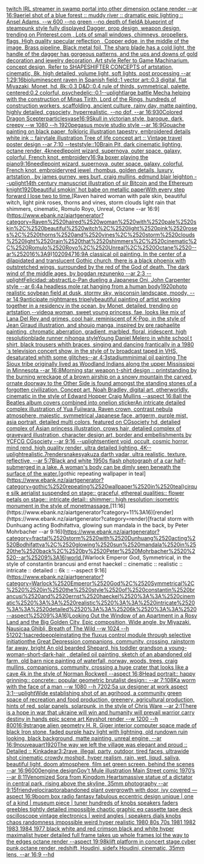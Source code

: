 [twitch IRL streamer in swamp portal into other dimension octane render --ar 16:9](https://www.ebank.nz/aiartgenerator?category=twitch%2520IRL%2520streamer%2520in%2520swamp%2520portal%2520into%2520other%2520dimension%2520octane%2520render%2520--ar%252016%3A9)[aeriel shot of a blue forest :: muddy river :: dramatic epic lighting :: Ansel Adams, --w 600 --no green --no depth of field](https://www.ebank.nz/aiartgenerator?category=aeriel%2520shot%2520of%2520a%2520blue%2520forest%2520%3A%3A%2520muddy%2520river%2520%3A%3A%2520dramatic%2520epic%2520lighting%2520%3A%3A%2520Ansel%2520Adams%2C%2520--w%2520600%2520--no%2520green%2520--no%2520depth%2520of%2520field)[A blueprint of steampunk style fully displayed Dagger, prop design, weapon design,  trending on Pinterest.com , Lots of small windows, chimneys, propellers, flags, High quality specular reflection ,  Copper  edge, in the middle of the image, Brass pipeline,  Black metal foil,  The sharp blade has a cold light, the handle of the dagger has gorgeous patterns, and the ups and downs of gold decoration and jewelry decoration, Art style Refer to Game Machinarium.  concept design, Refer to SHAPESHIFTER CONCEPTS  of artstation, cinematic,  8k, high detailed,  volume light,  soft lights,  post processing    --ar 1:2](https://www.ebank.nz/aiartgenerator?category=A%2520blueprint%2520of%2520steampunk%2520style%2520fully%2520displayed%2520Dagger%2C%2520prop%2520design%2C%2520weapon%2520design%2C%2520%2520trending%2520on%2520Pinterest.com%2520%2C%2520Lots%2520of%2520small%2520windows%2C%2520chimneys%2C%2520propellers%2C%2520flags%2C%2520High%2520quality%2520specular%2520reflection%2520%2C%2520%2520Copper%2520%2520edge%2C%2520in%2520the%2520middle%2520of%2520the%2520image%2C%2520Brass%2520pipeline%2C%2520%2520Black%2520metal%2520foil%2C%2520%2520The%2520sharp%2520blade%2520has%2520a%2520cold%2520light%2C%2520the%2520handle%2520of%2520the%2520dagger%2520has%2520gorgeous%2520patterns%2C%2520and%2520the%2520ups%2520and%2520downs%2520of%2520gold%2520decoration%2520and%2520jewelry%2520decoration%2C%2520Art%2520style%2520Refer%2520to%2520Game%2520Machinarium.%2520%2520concept%2520design%2C%2520Refer%2520to%2520SHAPESHIFTER%2520CONCEPTS%2520%2520of%2520artstation%2C%2520cinematic%2C%2520%25208k%2C%2520high%2520detailed%2C%2520%2520volume%2520light%2C%2520%2520soft%2520lights%2C%2520%2520post%2520processing%2520%2520%2520%2520--ar%25201%3A2)[9:16](https://www.ebank.nz/aiartgenerator?category=9%3A16)[bioluminescent raven in Spanish field::1 vector art::0.3 digital, flat Miyazaki, Monet, hd, 8k::0.3 D&D::0.4 rule of thirds, symmetrical, palette, centered:0.2 colorful, psychedelic::0.1](https://www.ebank.nz/aiartgenerator?category=bioluminescent%2520raven%2520in%2520Spanish%2520field%3A%3A1%2520vector%2520art%3A%3A0.3%2520digital%2C%2520flat%2520Miyazaki%2C%2520Monet%2C%2520hd%2C%25208k%3A%3A0.3%2520D%26D%3A%3A0.4%2520rule%2520of%2520thirds%2C%2520symmetrical%2C%2520palette%2C%2520centered%3A0.2%2520colorful%2C%2520psychedelic%3A%3A0.1)[--uplight](https://www.ebank.nz/aiartgenerator?category=--uplight)[large battle Mecha helping with the construction of Minas Tirith, Lord of the Rings, hundreds of construction workers, scaffolding, ancient culture, rainy day, matte painting, highly detailed, cgsociety, hyperrealistic, --no dof, --ar 16:9](https://www.ebank.nz/aiartgenerator?category=large%2520battle%2520Mecha%2520helping%2520with%2520the%2520construction%2520of%2520Minas%2520Tirith%2C%2520Lord%2520of%2520the%2520Rings%2C%2520hundreds%2520of%2520construction%2520workers%2C%2520scaffolding%2C%2520ancient%2520culture%2C%2520rainy%2520day%2C%2520matte%2520painting%2C%2520highly%2520detailed%2C%2520cgsociety%2C%2520hyperrealistic%2C%2520--no%2520dof%2C%2520--ar%252016%3A9)[30](https://www.ebank.nz/aiartgenerator?category=30)[Colored Dragon Scepter](https://www.ebank.nz/aiartgenerator?category=Colored%2520Dragon%2520Scepter)[particles](https://www.ebank.nz/aiartgenerator?category=particles)[vase](https://www.ebank.nz/aiartgenerator?category=vase)[16:9](https://www.ebank.nz/aiartgenerator?category=16%3A9)[Skull in victorian style, baroque, dark, creepy --w 1080 --h 1920](https://www.ebank.nz/aiartgenerator?category=Skull%2520in%2520victorian%2520style%2C%2520baroque%2C%2520dark%2C%2520creepy%2520--w%25201080%2520--h%25201920)[pegasus movie studio style --ar 16:9](https://www.ebank.nz/aiartgenerator?category=pegasus%2520movie%2520studio%2520style%2520--ar%252016%3A9)[Gouache painting on black paper, folkloric illustration tapestry, embroidered details white ink :: fairytale illustration Tree of life concept art :: Vintage travel poster design --ar 7:10 --test](https://www.ebank.nz/aiartgenerator?category=Gouache%2520painting%2520on%2520black%2520paper%2C%2520folkloric%2520illustration%2520tapestry%2C%2520embroidered%2520details%2520white%2520ink%2520%3A%3A%2520fairytale%2520illustration%2520Tree%2520of%2520life%2520concept%2520art%2520%3A%3A%2520Vintage%2520travel%2520poster%2520design%2520--ar%25207%3A10%2520--test)[style::10](https://www.ebank.nz/aiartgenerator?category=style%3A%3A10)[Brain Pit, dark cinematic lighting, octane render, 4k](https://www.ebank.nz/aiartgenerator?category=Brain%2520Pit%2C%2520dark%2520cinematic%2520lighting%2C%2520octane%2520render%2C%25204k)[needlepoint wizard, supernova, outer space, galaxy, colorful, French knot, embroidery](https://www.ebank.nz/aiartgenerator?category=needlepoint%2520wizard%2C%2520supernova%2C%2520outer%2520space%2C%2520galaxy%2C%2520colorful%2C%2520French%2520knot%2C%2520embroidery)[16:9](https://www.ebank.nz/aiartgenerator?category=16%3A9)[a boxer playing the piano](https://www.ebank.nz/aiartgenerator?category=a%2520boxer%2520playing%2520the%2520piano)[9:16](https://www.ebank.nz/aiartgenerator?category=9%3A16)[needlepoint wizard, supernova, outer space, galaxy, colorful, French knot, embroidery](https://www.ebank.nz/aiartgenerator?category=needlepoint%2520wizard%2C%2520supernova%2C%2520outer%2520space%2C%2520galaxy%2C%2520colorful%2C%2520French%2520knot%2C%2520embroidery)[red jewel, rhombus, golden details, luxury, artstation , by james gurney, wes burt, craig mullins, edmund blair leighton  --uplight](https://www.ebank.nz/aiartgenerator?category=red%2520jewel%2C%2520rhombus%2C%2520golden%2520details%2C%2520luxury%2C%2520artstation%2520%2C%2520by%2520james%2520gurney%2C%2520wes%2520burt%2C%2520craig%2520mullins%2C%2520edmund%2520blair%2520leighton%2520%2520--uplight)[14th century manuscript illustration of sir Bitcoin and the Ethereum knight](https://www.ebank.nz/aiartgenerator?category=14th%2520century%2520manuscript%2520illustration%2520of%2520sir%2520Bitcoin%2520and%2520the%2520Ethereum%2520knight)[1920](https://www.ebank.nz/aiartgenerator?category=1920)[beautiful smokin' hot babe on metallic paper](https://www.ebank.nz/aiartgenerator?category=beautiful%2520smokin%27%2520hot%2520babe%2520on%2520metallic%2520paper)[With every step forward I lose two to time.](https://www.ebank.nz/aiartgenerator?category=With%2520every%2520step%2520forward%2520I%2520lose%2520two%2520to%2520time.)[Raven haired woman with pale skin, beautiful witch, light pink roses, thorns and vines, storm clouds light rain that shimmers, cinematic, Romulo Royo, Unreal, Octane --ar 16:9](https://www.ebank.nz/aiartgenerator?category=Raven%2520haired%2520woman%2520with%2520pale%2520skin%2C%2520beautiful%2520witch%2C%2520light%2520pink%2520roses%2C%2520thorns%2520and%2520vines%2C%2520storm%2520clouds%2520light%2520rain%2520that%2520shimmers%2C%2520cinematic%2C%2520Romulo%2520Royo%2C%2520Unreal%2C%2520Octane%2520--ar%252016%3A9)[1020947](https://www.ebank.nz/aiartgenerator?category=1020947)[16:9](https://www.ebank.nz/aiartgenerator?category=16%3A9)[A classical oil painting. In the center of a dilapidated and translucent Gothic church, there is a black phoenix with outstretched wings, surrounded by the red of the God of death. The dark wind of the middle ages, by bogdan rezunenko --ar 2:3 --uplight](https://www.ebank.nz/aiartgenerator?category=A%2520classical%2520oil%2520painting.%2520In%2520the%2520center%2520of%2520a%2520dilapidated%2520and%2520translucent%2520Gothic%2520church%2C%2520there%2520is%2520a%2520black%2520phoenix%2520with%2520outstretched%2520wings%2C%2520surrounded%2520by%2520the%2520red%2520of%2520the%2520God%2520of%2520death.%2520The%2520dark%2520wind%2520of%2520the%2520middle%2520ages%2C%2520by%2520bogdan%2520rezunenko%2520--ar%25202%3A3%2520--uplight)[Felicidad::abstract](https://www.ebank.nz/aiartgenerator?category=Felicidad%3A%3Aabstract)[Lo-Pan dueling a Japanese Oni, John Carpenter style --ar 6:4](https://www.ebank.nz/aiartgenerator?category=Lo-Pan%2520dueling%2520a%2520Japanese%2520Oni%2C%2520John%2520Carpenter%2520style%2520--ar%25206%3A4)[a headless mole rat hanging from a human body](https://www.ebank.nz/aiartgenerator?category=a%2520headless%2520mole%2520rat%2520hanging%2520from%2520a%2520human%2520body)[1920](https://www.ebank.nz/aiartgenerator?category=1920)[photo realistic soybean field at dusk, stormy sky, wisconsin landscape, moody, --ar 14:9](https://www.ebank.nz/aiartgenerator?category=photo%2520realistic%2520soybean%2520field%2520at%2520dusk%2C%2520stormy%2520sky%2C%2520wisconsin%2520landscape%2C%2520moody%2C%2520--ar%252014%3A9)[anticipate nightmares tripely](https://www.ebank.nz/aiartgenerator?category=anticipate%2520nightmares%2520tripely)[beautiful painting of artist working together in a residency in the ocean, by Monet, detailed, trending on artstation,](https://www.ebank.nz/aiartgenerator?category=beautiful%2520painting%2520of%2520artist%2520working%2520together%2520in%2520a%2520residency%2520in%2520the%2520ocean%2C%2520by%2520Monet%2C%2520detailed%2C%2520trending%2520on%2520artstation%2C)[--video](https://www.ebank.nz/aiartgenerator?category=--video)[a woman, sweet young princess, fae, looks like mix of Lana Del Rey and grimes, cool hair, reminiscent of K-Pop, in the style of Jean Giraud illustration, and shoujo manga, inspired by pre raphaelite painting, chromatic aberration, gradient, marbled, floral, iridescent, high resolution](https://www.ebank.nz/aiartgenerator?category=a%2520woman%2C%2520sweet%2520young%2520princess%2C%2520fae%2C%2520looks%2520like%2520mix%2520of%2520Lana%2520Del%2520Rey%2520and%2520grimes%2C%2520cool%2520hair%2C%2520reminiscent%2520of%2520K-Pop%2C%2520in%2520the%2520style%2520of%2520Jean%2520Giraud%2520illustration%2C%2520and%2520shoujo%2520manga%2C%2520inspired%2520by%2520pre%2520raphaelite%2520painting%2C%2520chromatic%2520aberration%2C%2520gradient%2C%2520marbled%2C%2520floral%2C%2520iridescent%2C%2520high%2520resolution)[blade runner nihonga style](https://www.ebank.nz/aiartgenerator?category=blade%2520runner%2520nihonga%2520style)[Young Daniel Melero in white school t shirt, black trousers whith braces, singing and dancing frantically in a 1980´s television concert show, in the style of tv broadcast taped in VHS, desaturated whith some glitches--ar 4:3](https://www.ebank.nz/aiartgenerator?category=Young%2520Daniel%2520Melero%2520in%2520white%2520school%2520t%2520shirt%2C%2520black%2520trousers%2520whith%2520braces%2C%2520singing%2520and%2520dancing%2520frantically%2520in%2520a%25201980%C2%B4s%2520television%2520concert%2520show%2C%2520in%2520the%2520style%2520of%2520tv%2520broadcast%2520taped%2520in%2520VHS%2C%2520desaturated%2520whith%2520some%2520glitches--ar%25204%3A3)[stadium](https://www.ebank.nz/aiartgenerator?category=stadium)[minimal oil painting The Sioux tribe originally lived as Woodland Indians along the upper Mississippi in Minnesota --ar 16:8](https://www.ebank.nz/aiartgenerator?category=minimal%2520oil%2520painting%2520The%2520Sioux%2520tribe%2520originally%2520lived%2520as%2520Woodland%2520Indians%2520along%2520the%2520upper%2520Mississippi%2520in%2520Minnesota%2520--ar%252016%3A8)[Morning star weapon t-shirt design :: print](https://www.ebank.nz/aiartgenerator?category=Morning%2520star%2520weapon%2520t-shirt%2520design%2520%3A%3A%2520print)[standing by the burning wreckage of a brown airship on a snowy mountain the carved, ornate doorway to the Other Side is found amongst the standing stones of a forgotten civilization. Concept art, Noah Bradley, digital art, otherworldly, cinematic in the style of Edward Hopper Craig Mullins --aspect 16:8](https://www.ebank.nz/aiartgenerator?category=standing%2520by%2520the%2520burning%2520wreckage%2520of%2520a%2520brown%2520airship%2520on%2520a%2520snowy%2520mountain%2520the%2520carved%2C%2520ornate%2520doorway%2520to%2520the%2520Other%2520Side%2520is%2520found%2520amongst%2520the%2520standing%2520stones%2520of%2520a%2520forgotten%2520civilization.%2520Concept%2520art%2C%2520Noah%2520Bradley%2C%2520digital%2520art%2C%2520otherworldly%2C%2520cinematic%2520in%2520the%2520style%2520of%2520Edward%2520Hopper%2520Craig%2520Mullins%2520--aspect%252016%3A8)[all the Beatles album covers combined into one](https://www.ebank.nz/aiartgenerator?category=all%2520the%2520Beatles%2520album%2520covers%2520combined%2520into%2520one)[lion sticker](https://www.ebank.nz/aiartgenerator?category=lion%2520sticker)[An intricate detailed complex illustration of Yua Fujiwara, Raven crown, contrast nebula atmosphere, majestic, symmetrical Japanese face, artgerm, purple mist, asia portrait, detailed multi colors, featured on CGsociety hd, detalied complex of Asian princess illustration, crows hair, detalied complex of graveyard illustration, character design art, border and embellishments by YCFCG CGsociety --ar 9:16 --uplight](https://www.ebank.nz/aiartgenerator?category=An%2520intricate%2520detailed%2520complex%2520illustration%2520of%2520Yua%2520Fujiwara%2C%2520Raven%2520crown%2C%2520contrast%2520nebula%2520atmosphere%2C%2520majestic%2C%2520symmetrical%2520Japanese%2520face%2C%2520artgerm%2C%2520purple%2520mist%2C%2520asia%2520portrait%2C%2520detailed%2520multi%2520colors%2C%2520featured%2520on%2520CGsociety%2520hd%2C%2520detalied%2520complex%2520of%2520Asian%2520princess%2520illustration%2C%2520crows%2520hair%2C%2520detalied%2520complex%2520of%2520graveyard%2520illustration%2C%2520character%2520design%2520art%2C%2520border%2520and%2520embellishments%2520by%2520YCFCG%2520CGsociety%2520--ar%25209%3A16%2520--uplight)[sentient void, occult, cosmic horror, mind rend, high quality render, ultra detailed lighting, 4K](https://www.ebank.nz/aiartgenerator?category=sentient%2520void%2C%2520occult%2C%2520cosmic%2520horror%2C%2520mind%2520rend%2C%2520high%2520quality%2520render%2C%2520ultra%2520detailed%2520lighting%2C%25204K)[--uplight](https://www.ebank.nz/aiartgenerator?category=--uplight)[realistic](https://www.ebank.nz/aiartgenerator?category=realistic)[.7](https://www.ebank.nz/aiartgenerator?category=.7)[render](https://www.ebank.nz/aiartgenerator?category=render)[snakes](https://www.ebank.nz/aiartgenerator?category=snakes)[yakuza darth vadar, ultra realistic, texture, reflective, --ar 5:7](https://www.ebank.nz/aiartgenerator?category=yakuza%2520darth%2520vadar%2C%2520ultra%2520realistic%2C%2520texture%2C%2520reflective%2C%2520--ar%25205%3A7)[Black and white 1950s flash photograph of a car half-submerged in a lake. A woman's body can be dimly seen beneath the surface of the water.](https://www.ebank.nz/aiartgenerator?category=Black%2520and%2520white%25201950s%2520flash%2520photograph%2520of%2520a%2520car%2520half-submerged%2520in%2520a%2520lake.%2520A%2520woman%27s%2520body%2520can%2520be%2520dimly%2520seen%2520beneath%2520the%2520surface%2520of%2520the%2520water.)[gothic repeating wallpaper in teal](https://www.ebank.nz/aiartgenerator?category=gothic%2520repeating%2520wallpaper%2520in%2520teal)[cirque silk aerialist suspended on stage:: graceful, ethereal qualities:: flower petals on stage:: intricate detail:: shimmer:: high resolution::](https://www.ebank.nz/aiartgenerator?category=cirque%2520silk%2520aerialist%2520suspended%2520on%2520stage%3A%3A%2520graceful%2C%2520ethereal%2520qualities%3A%3A%2520flower%2520petals%2520on%2520stage%3A%3A%2520intricate%2520detail%3A%3A%2520shimmer%3A%3A%2520high%2520resolution%3A%3A)[isometric monument in the style of monet](https://www.ebank.nz/aiartgenerator?category=isometric%2520monument%2520in%2520the%2520style%2520of%2520monet)[massage.](https://www.ebank.nz/aiartgenerator?category=massage.)[11:16](https://www.ebank.nz/aiartgenerator?category=11%3A16)[render](https://www.ebank.nz/aiartgenerator?category=render)[fractal storm with Dunhuang acting Bodhifattva, glowing sun mandala in the back, by Peter Mohrbacher  --ar 9:16](https://www.ebank.nz/aiartgenerator?category=fractal%2520storm%2520with%2520Dunhuang%2520acting%2520Bodhifattva%2C%2520glowing%2520sun%2520mandala%2520in%2520the%2520back%2C%2520by%2520Peter%2520Mohrbacher%2520%2520--ar%25209%3A16)[world.](https://www.ebank.nz/aiartgenerator?category=world.)[Warlock Emperor God, Symmetrical,  in the style of constantin brancusi and ernst haeckel :: cinematic :: realistic :: intricate :: detailed :: 6k :: --aspect 9:16](https://www.ebank.nz/aiartgenerator?category=Warlock%2520Emperor%2520God%2C%2520Symmetrical%2C%2520%2520in%2520the%2520style%2520of%2520constantin%2520brancusi%2520and%2520ernst%2520haeckel%2520%3A%3A%2520cinematic%2520%3A%3A%2520realistic%2520%3A%3A%2520intricate%2520%3A%3A%2520detailed%2520%3A%3A%25206k%2520%3A%3A%2520--aspect%25209%3A16)[Looking Out the Window of an Apartment in a Rosy Land and the Big Golden City, Epic composition, Wide angle, by Miyazaki, Nausicaa Ghibli, Breath of The Wild --w 1024 --h 5120](https://www.ebank.nz/aiartgenerator?category=Looking%2520Out%2520the%2520Window%2520of%2520an%2520Apartment%2520in%2520a%2520Rosy%2520Land%2520and%2520the%2520Big%2520Golden%2520City%2C%2520Epic%2520composition%2C%2520Wide%2520angle%2C%2520by%2520Miyazaki%2C%2520Nausicaa%2520Ghibli%2C%2520Breath%2520of%2520The%2520Wild%2520--w%25201024%2520--h%25205120)[2:1](https://www.ebank.nz/aiartgenerator?category=2%3A1)[sacred](https://www.ebank.nz/aiartgenerator?category=sacred)[people](https://www.ebank.nz/aiartgenerator?category=people)[instating the fluxus control module through selective initiation](https://www.ebank.nz/aiartgenerator?category=instating%2520the%2520fluxus%2520control%2520module%2520through%2520selective%2520initiation)[the Great Depression  companions, community, crossing, rainstorm far away, bright An old bearded Shepard, his toddler grandson a young-woman-short-dark-hair , detailed oil painting, sketch of an abandoned old farm, old barn nice painting of waterfall, norway, woods, trees, craig mullins,  companions, community, crossing a huge crater that looks like a cave 4k in the style of Norman Rockwell --aspect 16:8](https://www.ebank.nz/aiartgenerator?category=the%2520Great%2520Depression%2520%2520companions%2C%2520community%2C%2520crossing%2C%2520rainstorm%2520far%2520away%2C%2520bright%2520An%2520old%2520bearded%2520Shepard%2C%2520his%2520toddler%2520grandson%2520a%2520young-woman-short-dark-hair%2520%2C%2520detailed%2520oil%2520painting%2C%2520sketch%2520of%2520an%2520abandoned%2520old%2520farm%2C%2520old%2520barn%2520nice%2520painting%2520of%2520waterfall%2C%2520norway%2C%2520woods%2C%2520trees%2C%2520craig%2520mullins%2C%2520%2520companions%2C%2520community%2C%2520crossing%2520a%2520huge%2520crater%2520that%2520looks%2520like%2520a%2520cave%25204k%2520in%2520the%2520style%2520of%2520Norman%2520Rockwell%2520--aspect%252016%3A8)[Head portrait:: happy grinning:: concrete:: popular geometric brutalist design:: --ar 7:10](https://www.ebank.nz/aiartgenerator?category=Head%2520portrait%3A%3A%2520happy%2520grinning%3A%3A%2520concrete%3A%3A%2520popular%2520geometric%2520brutalist%2520design%3A%3A%2520--ar%25207%3A10)[8K](https://www.ebank.nz/aiartgenerator?category=8K)[a worm with the face of a man --w 1080 --h 720](https://www.ebank.nz/aiartgenerator?category=a%2520worm%2520with%2520the%2520face%2520of%2520a%2520man%2520--w%25201080%2520--h%2520720)[2:5](https://www.ebank.nz/aiartgenerator?category=2%3A5)[a ux designer at work aspect 3:1](https://www.ebank.nz/aiartgenerator?category=a%2520ux%2520designer%2520at%2520work%2520aspect%25203%3A1)[--uplight](https://www.ebank.nz/aiartgenerator?category=--uplight)[Wide establishing shot of an agrihood, a community green space of recreation and food production, greenery, agricultural production, hints of red, solar panels, solarpunk, in the style of Chris Ware --ar 2:1](https://www.ebank.nz/aiartgenerator?category=Wide%2520establishing%2520shot%2520of%2520an%2520agrihood%2C%2520a%2520community%2520green%2520space%2520of%2520recreation%2520and%2520food%2520production%2C%2520greenery%2C%2520agricultural%2520production%2C%2520hints%2520of%2520red%2C%2520solar%2520panels%2C%2520solarpunk%2C%2520in%2520the%2520style%2520of%2520Chris%2520Ware%2520--ar%25202%3A1)[There is a hope in war that ukraine will win and humanity will prevail warrior carry destiny in hands epic scene art Keyshot render --w 1200 --h 800](https://www.ebank.nz/aiartgenerator?category=There%2520is%2520a%2520hope%2520in%2520war%2520that%2520ukraine%2520will%2520win%2520and%2520humanity%2520will%2520prevail%2520warrior%2520carry%2520destiny%2520in%2520hands%2520epic%2520scene%2520art%2520Keyshot%2520render%2520--w%25201200%2520--h%2520800)[16:9](https://www.ebank.nz/aiartgenerator?category=16%3A9)[strange alien geometry H. R. Giger interior computer space made of black Iron stone, faded purple hazy light with lightning, old rundown ruin looking, black background, matte painting, unreal engine, --ar 16:9](https://www.ebank.nz/aiartgenerator?category=strange%2520alien%2520geometry%2520H.%2520R.%2520Giger%2520interior%2520computer%2520space%2520made%2520of%2520black%2520Iron%2520stone%2C%2520faded%2520purple%2520hazy%2520light%2520with%2520lightning%2C%2520old%2520rundown%2520ruin%2520looking%2C%2520black%2520background%2C%2520matte%2520painting%2C%2520unreal%2520engine%2C%2520--ar%252016%3A9)[nouveau](https://www.ebank.nz/aiartgenerator?category=nouveau)[art](https://www.ebank.nz/aiartgenerator?category=art)[1920](https://www.ebank.nz/aiartgenerator?category=1920)[The way we left the village was elegant and proud :: Detailed :: Kinkade](https://www.ebank.nz/aiartgenerator?category=The%2520way%2520we%2520left%2520the%2520village%2520was%2520elegant%2520and%2520proud%2520%3A%3A%2520Detailed%2520%3A%3A%2520Kinkade)[ar3:2](https://www.ebank.nz/aiartgenerator?category=ar3%3A2)[rave, illegal, party, outdoor, tired faces, ultrawide shot cinematic crowdy moshpit, hyper realism, rain, wet, liqud, saliva, beautiful light, doom atmosphere, film set green screen, behind the scenes --ar 16:9](https://www.ebank.nz/aiartgenerator?category=rave%2C%2520illegal%2C%2520party%2C%2520outdoor%2C%2520tired%2520faces%2C%2520ultrawide%2520shot%2520cinematic%2520crowdy%2520moshpit%2C%2520hyper%2520realism%2C%2520rain%2C%2520wet%2C%2520liqud%2C%2520saliva%2C%2520beautiful%2520light%2C%2520doom%2520atmosphere%2C%2520film%2520set%2520green%2520screen%2C%2520behind%2520the%2520scenes%2520--ar%252016%3A9)[6000](https://www.ebank.nz/aiartgenerator?category=6000)[engine,](https://www.ebank.nz/aiartgenerator?category=engine%2C)[design](https://www.ebank.nz/aiartgenerator?category=design)[Gov’t Mule illustration Main Street comic 1970’s --ar 8:11](https://www.ebank.nz/aiartgenerator?category=Gov%E2%80%99t%2520Mule%2520illustration%2520Main%2520Street%2520comic%25201970%E2%80%99s%2520--ar%25208%3A11)[Venomized Sora from Kingdom Hearts](https://www.ebank.nz/aiartgenerator?category=Venomized%2520Sora%2520from%2520Kingdom%2520Hearts)[massive statue of a dictator in central park, rising above the skyline, 35mm photography --ar 9:15](https://www.ebank.nz/aiartgenerator?category=massive%2520statue%2520of%2520a%2520dictator%2520in%2520central%2520park%2C%2520rising%2520above%2520the%2520skyline%2C%252035mm%2520photography%2520--ar%25209%3A15)[friend](https://www.ebank.nz/aiartgenerator?category=friend)[velociraptor](https://www.ebank.nz/aiartgenerator?category=velociraptor)[abandoned plant overgrowth with door, ivy covered —aspect 16:9](https://www.ebank.nz/aiartgenerator?category=abandoned%2520plant%2520overgrowth%2520with%2520door%2C%2520ivy%2520covered%2520%E2%80%94aspect%252016%3A9)[boom box radio fantasy fabulous eccentric design unique | one of a kind | museum piece | tuner hundreds of knobs speakers faders greebles  tightly detailed impossible chaotic graphic eq cassette tape deck oscilloscope vintage electronics | weird angles | speakers dials knobs chaos randomness impossible weird hyper realistic 1980 80s 70s 1981 1982 1983 1984 1977 black white and red  crimson  black and white  hyper maximalist hyper detailed full frame takes up whole frames lol the way to the edges octane render --aspect 19:9](https://www.ebank.nz/aiartgenerator?category=boom%2520box%2520radio%2520fantasy%2520fabulous%2520eccentric%2520design%2520unique%2520%7C%2520one%2520of%2520a%2520kind%2520%7C%2520museum%2520piece%2520%7C%2520tuner%2520hundreds%2520of%2520knobs%2520speakers%2520faders%2520greebles%2520%2520tightly%2520detailed%2520impossible%2520chaotic%2520graphic%2520eq%2520cassette%2520tape%2520deck%2520oscilloscope%2520vintage%2520electronics%2520%7C%2520weird%2520angles%2520%7C%2520speakers%2520dials%2520knobs%2520chaos%2520randomness%2520impossible%2520weird%2520hyper%2520realistic%25201980%252080s%252070s%25201981%25201982%25201983%25201984%25201977%2520black%2520white%2520and%2520red%2520%2520crimson%2520%2520black%2520and%2520white%2520%2520hyper%2520maximalist%2520hyper%2520detailed%2520full%2520frame%2520takes%2520up%2520whole%2520frames%2520lol%2520the%2520way%2520to%2520the%2520edges%2520octane%2520render%2520--aspect%252019%3A9)[8k](https://www.ebank.nz/aiartgenerator?category=8k)[lift platform in concert stage,cyber punk,octane render, redshift, Houdini, sidefx Houdini, cinematic, 35mm lens, --ar 16:9 --hd](https://www.ebank.nz/aiartgenerator?category=lift%2520platform%2520in%2520concert%2520stage%2Ccyber%2520punk%2Coctane%2520render%2C%2520redshift%2C%2520Houdini%2C%2520sidefx%2520Houdini%2C%2520cinematic%2C%252035mm%2520lens%2C%2520--ar%252016%3A9%2520--hd)